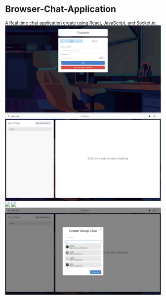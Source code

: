 # Browser-Chat-Application

A Real time chat application create using React, JavaScript, and Socket.io.
![](https://github.com/AryanGandotra/Browser-Chat-Application/blob/main/Images/Screenshot%202023-04-16%20at%204.06.36%20PM.png)
![](https://github.com/AryanGandotra/Browser-Chat-Application/blob/main/Images/Screenshot%202023-04-16%20at%204.06.49%20PM.png)
![]([https://github.com/piyush-eon/mern-chat-app/blob/master/screenshots/login.PNG](https://github.com/AryanGandotra/Browser-Chat-Application/blob/main/Images/Screenshot%202023-04-16%20at%204.06.57%20PM.png))
![]([https://github.com/piyush-eon/mern-chat-app/blob/master/screenshots/login.PNG](https://github.com/AryanGandotra/Browser-Chat-Application/blob/main/Images/Screenshot%202023-04-16%20at%204.07.07%20PM.png))
![](https://github.com/AryanGandotra/Browser-Chat-Application/blob/main/Images/Screenshot%202023-04-16%20at%204.08.39%20PM.png)
